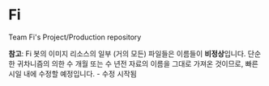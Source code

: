# Fi
Team Fi's Project/Production repository
  
**참고**: Fi 봇의 이미지 리소스의 일부 (거의 모든) 파일들은 이름들이 **비정상**입니다. 단순한 귀차니즘의 의한 수 개월 또는 수 년전 자료의 이름을 그대로 가져온 것이므로, 빠른 시일 내에 수정할 예정입니다. - 수정 시작됨
